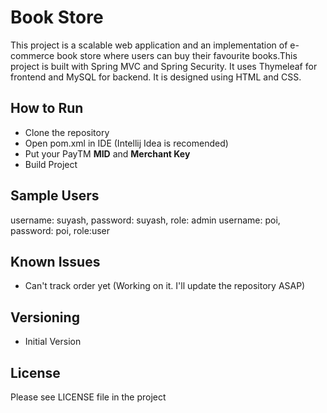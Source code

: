 # Book Store
This project is a scalable web application and an implementation of e-commerce book store where users can buy their favourite books.This project is built with Spring MVC and Spring Security. It uses Thymeleaf for frontend and MySQL for backend. It is designed using HTML and CSS. 

## How to Run

* Clone the repository
* Open pom.xml in IDE (Intellij Idea is recomended)
* Put your PayTM **MID** and **Merchant Key**
* Build Project

## Sample Users
username: suyash, password: suyash, role: admin
username: poi, password: poi, role:user


## Known Issues
* Can't track order yet (Working on it. I'll update the repository ASAP)


## Versioning
* Initial Version

## License
Please see LICENSE file in the project
